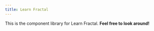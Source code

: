 ```yaml
---
title: Learn Fractal
---
```

This is the component library for Learn Fractal. **Feel free to look around!**
